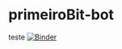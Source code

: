 # primeiroBit-bot
teste
[![Binder](https://mybinder.org/badge_logo.svg)](https://mybinder.org/v2/gh/Prof-Felipe-Costa/primeiroBit-bot/HEAD)
